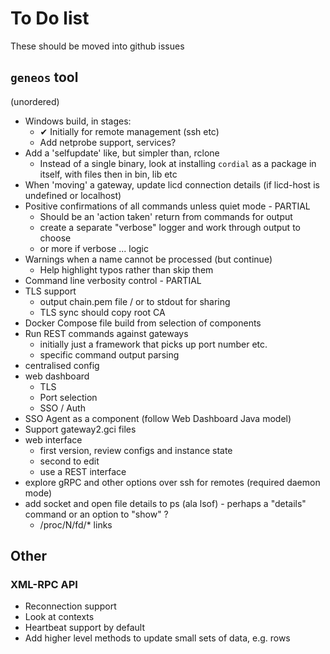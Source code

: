 # To Do list

These should be moved into github issues

## `geneos` tool

(unordered)

* Windows build, in stages:
    * ✔ Initially for remote management (ssh etc)
    * Add netprobe support, services?
* Add a 'selfupdate' like, but simpler than, rclone
    * Instead of a single binary, look at installing `cordial` as a package in itself, with files then in bin, lib etc
* When 'moving' a gateway, update licd connection details (if licd-host is undefined or localhost)
* Positive confirmations of all commands unless quiet mode - PARTIAL
    * Should be an 'action taken' return from commands for output
    * create a separate "verbose" logger and work through output to choose
    * or more if verbose ... logic
* Warnings when a name cannot be processed (but continue)
    * Help highlight typos rather than skip them
* Command line verbosity control - PARTIAL
* TLS support
    * output chain.pem file / or to stdout for sharing
    * TLS sync should copy root CA
* Docker Compose file build from selection of components
* Run REST commands against gateways
    * initially just a framework that picks up port number etc.
    * specific command output parsing
* centralised config
* web dashboard
    * TLS
    * Port selection
    * SSO / Auth
* SSO Agent as a component (follow Web Dashboard Java model)
* Support gateway2.gci files
* web interface
    * first version, review configs and instance state
    * second to edit
    * use a REST interface
* explore gRPC and other options over ssh for remotes (required daemon mode)
* add socket and open file details to ps (ala lsof) - perhaps a "details" command or an option to "show" ?
    * /proc/N/fd/* links

## Other

### XML-RPC API

* Reconnection support
* Look at contexts
* Heartbeat support by default
* Add higher level methods to update small sets of data, e.g. rows
